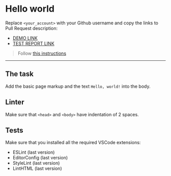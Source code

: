 # Hello world

Replace `<your_account>` with your Github username and copy the links to Pull Request description:
- [DEMO LINK](https://Hanna-Balabukha.github.io/layout_hello-world/)
- [TEST REPORT LINK](https://Hanna-Balabukha.github.io/layout_hello-world/report/html_report/)

> Follow [this instructions](https://mate-academy.github.io/layout_task-guideline/#how-to-solve-the-layout-tasks-on-github)
___

## The task

Add the basic page markup and the text `Hello, world!` into the body.

## Linter

Make sure that `<head>` and `<body>` have indentation of 2 spaces.

## Tests

Make sure that you installed all the required VSCode extensions:

- ESLint (last version)
- EditorConfig (last version)
- StyleLint (last version)
- LintHTML (last version)
